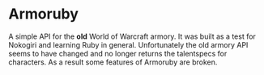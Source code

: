 Armoruby
========

A simple API for the **old** World of Warcraft armory. It was built as a test for Nokogiri and learning Ruby in general. Unfortunately the old armory API seems to have changed and no longer returns the talentspecs for characters. As a result some features of Armoruby are broken.